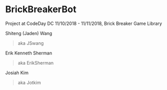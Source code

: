 # BrickBreakerBot

Project at CodeDay DC 11/10/2018 - 11/11/2018, Brick Breaker Game Library

Shiteng (Jaden) Wang  
>aka JSwang

Erik Kenneth Sherman  
>aka ErikSherman

Josiah Kim            
>aka Jotkim
